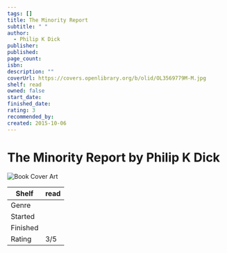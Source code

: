 ```yaml
---
tags: []
title: The Minority Report
subtitle: " "
author:
  - Philip K Dick
publisher: 
published: 
page_count: 
isbn: 
description: ""
coverUrl: https://covers.openlibrary.org/b/olid/OL3569779M-M.jpg
shelf: read
owned: false
start_date: 
finished_date: 
rating: 3
recommended_by: 
created: 2015-10-06
---
```


# The Minority Report by Philip K Dick

![Book Cover Art](https://covers.openlibrary.org/b/olid/OL3569779M-M.jpg)

| Shelf | read |
| --- | --- |
| Genre |  |
| Started |  |
| Finished |  |
| Rating | 3/5 |

